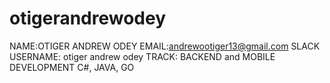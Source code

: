 # otigerandrewodey
NAME:OTIGER ANDREW ODEY
EMAIL:andrewootiger13@gmail.com
SLACK USERNAME: otiger andrew odey
TRACK: BACKEND and MOBILE DEVELOPMENT
C#, JAVA, GO
